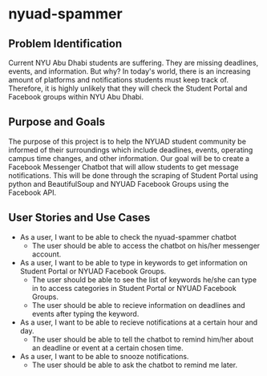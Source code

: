 # nyuad-spammer

## Problem Identification
Current NYU Abu Dhabi students are suffering. 
They are missing deadlines, events, and information. But why?
In today's world, there is an increasing amount of platforms and notifications students must keep track of. Therefore, it is highly unlikely that they will check the Student Portal and Facebook groups within NYU Abu Dhabi. 

## Purpose and Goals
The purpose of this project is to help the NYUAD student community be informed of their surroundings which include deadlines, events, operating campus time changes, and other information. 
Our goal will be to create a Facebook Messenger Chatbot that will allow students to get message notifications. This will be done through the scraping of Student Portal using python and BeautifulSoup and NYUAD Facebook Groups using the Facebook API. 

## User Stories and Use Cases
- As a user, I want to be able to check the nyuad-spammer chatbot
  - The user should be able to access the chatbot on his/her messenger account.
- As a user, I want to be able to type in keywords to get information on Student Portal or NYUAD Facebook Groups. 
  - The user should be able to see the list of keywords he/she can type in to access categories in Student Portal or NYUAD Facebook Groups.
  - The user should be able to recieve information on deadlines and events after typing the keyword. 
- As a user, I want to be able to recieve notifications at a certain hour and day.
  - The user should be able to tell the chatbot to remind him/her about an deadline or event at a certain chosen time. 
- As a user, I want to be able to snooze notifications. 
  - The user should be able to ask the chatbot to remind me later. 

